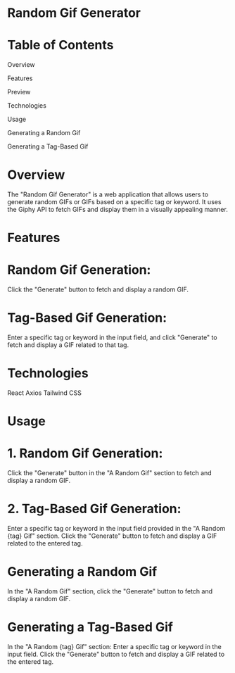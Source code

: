 # Random Gif Generator

# Table of Contents

Overview

Features

Preview

Technologies

Usage

Generating a Random Gif

Generating a Tag-Based Gif

# Overview

The "Random Gif Generator" is a web application that allows users to generate random GIFs or GIFs based on a specific tag or keyword. It uses the Giphy API to fetch GIFs and display them in a visually appealing manner.

# Features

# Random Gif Generation:

Click the "Generate" button to fetch and display a random GIF.

# Tag-Based Gif Generation:

Enter a specific tag or keyword in the input field, and click "Generate" to fetch and display a GIF related to that tag.

# Technologies

React
Axios
Tailwind CSS

# Usage

# 1. Random Gif Generation:

Click the "Generate" button in the "A Random Gif" section to fetch and display a random GIF.

# 2. Tag-Based Gif Generation:

Enter a specific tag or keyword in the input field provided in the "A Random {tag} Gif" section.
Click the "Generate" button to fetch and display a GIF related to the entered tag.

# Generating a Random Gif

In the "A Random Gif" section, click the "Generate" button to fetch and display a random GIF.

# Generating a Tag-Based Gif

In the "A Random {tag} Gif" section:
Enter a specific tag or keyword in the input field.
Click the "Generate" button to fetch and display a GIF related to the entered tag.
